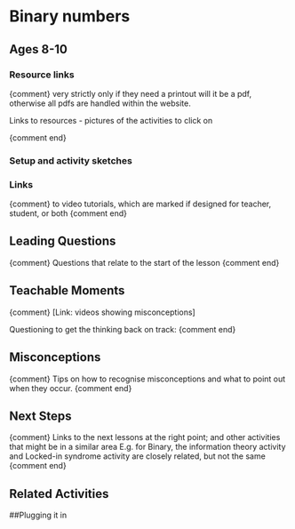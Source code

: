 # Binary numbers
## Ages 8-10

### Resource links
{comment}
very strictly only if they need a printout will it be a pdf, otherwise all pdfs are handled within the website.

Links to resources - pictures of the activities to click on

{comment end}

### Setup and activity sketches

### Links

{comment}
to video tutorials, which are marked if designed for teacher, student, or both
{comment end}

## Leading Questions
{comment}
Questions that relate to the start of the lesson
{comment end}
## Teachable Moments
{comment}
[Link: videos showing misconceptions]

Questioning to get the thinking back on track:
{comment end}

## Misconceptions
{comment}
Tips on how to recognise misconceptions and what to point out when they occur.
{comment end}


## Next Steps
{comment}
Links to the next lessons at the right point; and other activities that might be in a similar area
E.g. for Binary, the information theory activity and Locked-in syndrome activity are closely related, but not the same
{comment end}

## Related Activities

##Plugging it in
